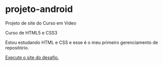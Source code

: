 # projeto-android
 Projeto de site do Curso em Video

Curso de HTML5 e CSS3

Estou estudando HTML e CSS e esse é o meu primeiro gerenciamento de repositório. 

<a href="https://bruumonte.github.io/projeto-android/index.html">Execute o site do desafio.</a>